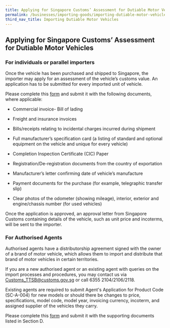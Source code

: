 ```yaml
---
title: Applying for Singapore Customs’ Assessment for Dutiable Motor Vehicles
permalink: /businesses/importing-goods/importing-dutiable-motor-vehicles/applying-for-singapore-customs-assessment-for-dutiable-motor-vehicles
third_nav_title: Importing Dutiable Motor Vehicles
---
```


## Applying for Singapore Customs’ Assessment for Dutiable Motor Vehicles

### For individuals or parallel importers

Once the vehicle has been purchased and shipped to Singapore, the importer may apply for an assessment of the vehicle’s customs value. An application has to be submitted for every imported unit of vehicle.

Please complete this  [form](https://form.gov.sg/5e7d9c335b72a90011738341)  and submit it with the following documents, where applicable:

-   Commercial invoice-   Bill of lading
-   Freight and insurance invoices

-   Bills/receipts relating to incidental charges incurred during shipment
-   Full manufacturer’s specification card (a listing of standard and optional equipment on the vehicle and unique for every vehicle)
-   Completion Inspection Certificate (CIC) Paper
-   Registration/De-registration documents from the country of exportation
-   Manufacturer’s letter confirming date of vehicle’s manufacture
-   Payment documents for the purchase (for example, telegraphic transfer slip)
-   Clear photos of the odometer (showing mileage), interior, exterior and engine/chassis number (for used vehicles)

Once the application is approved, an approval letter from Singapore Customs containing details of the vehicle, such as unit price and incoterms, will be sent to the importer.

### For Authorised Agents

Authorised agents have a distributorship agreement signed with the owner of a brand of motor vehicle, which allows them to import and distribute that brand of motor vehicles in certain territories.

If you are a new authorised agent or an existing agent with queries on the import processes and procedures, you may contact us via  [Customs_TTSB@customs.gov.sg](mailto:Customs_TTSB@customs.gov.sg)  or call 6355 2104/2106/2118.

Existing agents are required to submit Agent's Application for Product Code (SC-A-004) for new models or should there be changes to price, specifications, model code, model year, invoicing currency, incoterm, and assigned supplier of the vehicles they carry.

Please complete this  [form](https://form.gov.sg/5e7db3d7b62f4d0011b83dc5)  and submit it with the supporting documents listed in Section D.
